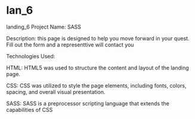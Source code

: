 # lan_6
landing_6
Project Name: SASS

Description: this page is designed to help you move forward in your quest. Fill out the form and a representtive will contact you

Technologies Used:

HTML: HTML5 was used to structure the content and layout of the landing page.

CSS: CSS was utilized to style the page elements, including fonts, colors, spacing, and overall visual presentation.

SASS: SASS is a preprocessor scripting language that extends the capabilities of CSS 
